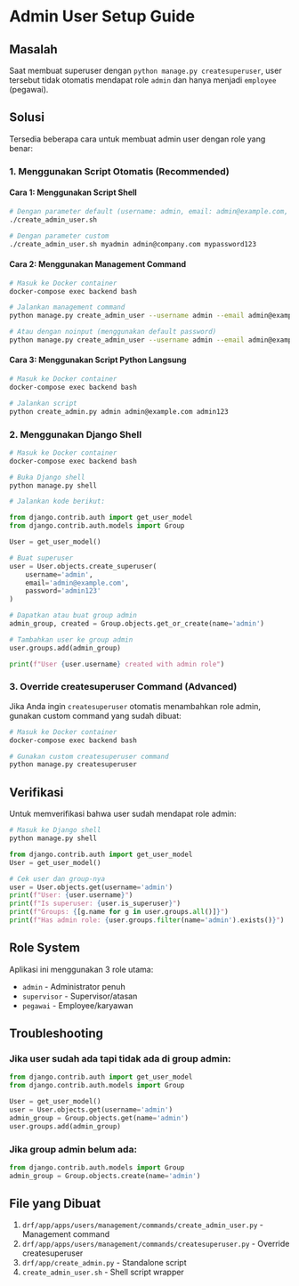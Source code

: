 # Admin User Setup Guide

## Masalah
Saat membuat superuser dengan `python manage.py createsuperuser`, user tersebut tidak otomatis mendapat role `admin` dan hanya menjadi `employee` (pegawai).

## Solusi
Tersedia beberapa cara untuk membuat admin user dengan role yang benar:

### 1. Menggunakan Script Otomatis (Recommended)

#### Cara 1: Menggunakan Script Shell
```bash
# Dengan parameter default (username: admin, email: admin@example.com, password: admin123)
./create_admin_user.sh

# Dengan parameter custom
./create_admin_user.sh myadmin admin@company.com mypassword123
```

#### Cara 2: Menggunakan Management Command
```bash
# Masuk ke Docker container
docker-compose exec backend bash

# Jalankan management command
python manage.py create_admin_user --username admin --email admin@example.com

# Atau dengan noinput (menggunakan default password)
python manage.py create_admin_user --username admin --email admin@example.com --noinput
```

#### Cara 3: Menggunakan Script Python Langsung
```bash
# Masuk ke Docker container
docker-compose exec backend bash

# Jalankan script
python create_admin.py admin admin@example.com admin123
```

### 2. Menggunakan Django Shell

```bash
# Masuk ke Docker container
docker-compose exec backend bash

# Buka Django shell
python manage.py shell

# Jalankan kode berikut:
```

```python
from django.contrib.auth import get_user_model
from django.contrib.auth.models import Group

User = get_user_model()

# Buat superuser
user = User.objects.create_superuser(
    username='admin',
    email='admin@example.com',
    password='admin123'
)

# Dapatkan atau buat group admin
admin_group, created = Group.objects.get_or_create(name='admin')

# Tambahkan user ke group admin
user.groups.add(admin_group)

print(f"User {user.username} created with admin role")
```

### 3. Override createsuperuser Command (Advanced)

Jika Anda ingin `createsuperuser` otomatis menambahkan role admin, gunakan custom command yang sudah dibuat:

```bash
# Masuk ke Docker container
docker-compose exec backend bash

# Gunakan custom createsuperuser command
python manage.py createsuperuser
```

## Verifikasi

Untuk memverifikasi bahwa user sudah mendapat role admin:

```bash
# Masuk ke Django shell
python manage.py shell
```

```python
from django.contrib.auth import get_user_model
User = get_user_model()

# Cek user dan group-nya
user = User.objects.get(username='admin')
print(f"User: {user.username}")
print(f"Is superuser: {user.is_superuser}")
print(f"Groups: {[g.name for g in user.groups.all()]}")
print(f"Has admin role: {user.groups.filter(name='admin').exists()}")
```

## Role System

Aplikasi ini menggunakan 3 role utama:
- `admin` - Administrator penuh
- `supervisor` - Supervisor/atasan
- `pegawai` - Employee/karyawan

## Troubleshooting

### Jika user sudah ada tapi tidak ada di group admin:
```python
from django.contrib.auth import get_user_model
from django.contrib.auth.models import Group

User = get_user_model()
user = User.objects.get(username='admin')
admin_group = Group.objects.get(name='admin')
user.groups.add(admin_group)
```

### Jika group admin belum ada:
```python
from django.contrib.auth.models import Group
admin_group = Group.objects.create(name='admin')
```

## File yang Dibuat

1. `drf/app/apps/users/management/commands/create_admin_user.py` - Management command
2. `drf/app/apps/users/management/commands/createsuperuser.py` - Override createsuperuser
3. `drf/app/create_admin.py` - Standalone script
4. `create_admin_user.sh` - Shell script wrapper
